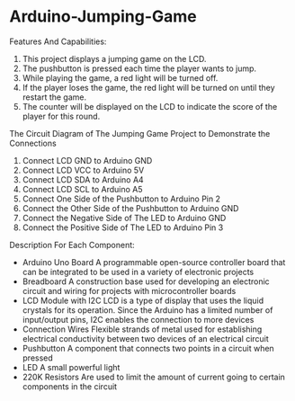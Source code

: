 # Arduino-Jumping-Game
Features And Capabilities:
1. This project displays a jumping game on the LCD.
2. The pushbutton is pressed each time the player wants to jump.
3. While playing the game, a red light will be turned off.
4. If the player loses the game, the red light will be turned on until they restart the game.
5. The counter will be displayed on the LCD to indicate the score of the player for this round.


The Circuit Diagram of The Jumping Game Project to Demonstrate the Connections
1. Connect LCD GND to Arduino GND
2. Connect LCD VCC to Arduino 5V
3. Connect LCD SDA to Arduino A4
4. Connect LCD SCL to Arduino A5
5. Connect One Side of the Pushbutton to Arduino Pin 2
6. Connect the Other Side of the Pushbutton to Arduino GND
7. Connect the Negative Side of The LED to Arduino GND
8. Connect the Positive Side of The LED to Arduino Pin 3


Description For Each Component:
- Arduino Uno Board
A programmable open-source controller board that can be integrated to be used in a variety of electronic projects
- Breadboard
A construction base used for developing an electronic circuit and wiring for projects with microcontroller boards
- LCD Module with I2C
LCD is a type of display that uses the liquid crystals for its operation. Since the Arduino has a limited number of input/output pins, I2C enables the connection to more devices
- Connection Wires
Flexible strands of metal used for establishing electrical conductivity between two devices of an electrical circuit
- Pushbutton
A component that connects two points in a circuit when pressed
- LED
A small powerful light
- 220K Resistors
Are used to limit the amount of current going to certain components in the circuit

